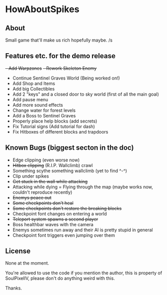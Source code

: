 # HowAboutSpikes

## About
Small game that'll make us rich hopefully maybe. /s

## Features etc. for the demo release
~~- Add Warpzones~~
~~- Rework Skeleton Enemy~~
- Continue Sentinel Graves World (Being worked on!)
- Add Shop and Items
- Add big Collectibles
- Add 2 "keys" and a closed door to sky world (first of all the main goal)
- Add pause menu
- Add more sound effects
- Change water for forest levels
- Add a Boss to Sentinel Graves
- Properly place help blocks (add secrets)
- Fix Tutorial signs (Add tutorial for dash)
- Fix Hitboxes of different blocks and trapdoors

## Known Bugs (biggest secton in the doc)
- Edge clipping (even worse now)
- ~~Hitbox clipping~~ (R.I.P. Wallclimb) crawl
- Something scythe something wallclimb (yet to find ^-^)
- Clip under spikes
- ~~Get stuck in the wall while attacking~~
- Attacking while dying = Flying through the map (maybe works now, couldn't reproduce recently)
- ~~Enemys peace out~~
- ~~Some checkpoints don't heal~~
- ~~Some checkpoints don't restore the breaking blocks~~
- Checkpoint font changes on entering a world
- ~~Teleport system spawns a second player~~
- Boss healthbar waves with the camera
- Enemys sometimes run away and their AI is pretty stupid in general
- Checkpoint font triggers even jumping over them

## License
None at the moment.

You're allowed to use the code if you mention the author, this is property of SoulPixelIV, please don't do anything weird with this.

Thanks.

